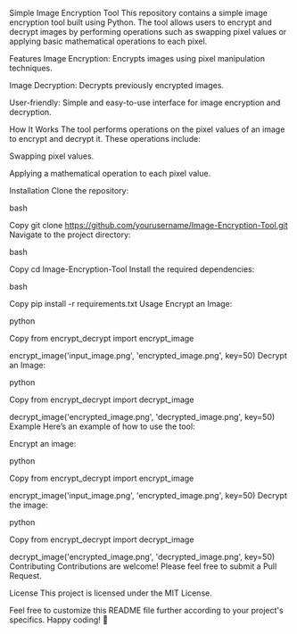Simple Image Encryption Tool
This repository contains a simple image encryption tool built using Python. The tool allows users to encrypt and decrypt images by performing operations such as swapping pixel values or applying basic mathematical operations to each pixel.

Features
Image Encryption: Encrypts images using pixel manipulation techniques.

Image Decryption: Decrypts previously encrypted images.

User-friendly: Simple and easy-to-use interface for image encryption and decryption.

How It Works
The tool performs operations on the pixel values of an image to encrypt and decrypt it. These operations include:

Swapping pixel values.

Applying a mathematical operation to each pixel value.

Installation
Clone the repository:

bash

Copy
git clone https://github.com/yourusername/Image-Encryption-Tool.git
Navigate to the project directory:

bash

Copy
cd Image-Encryption-Tool
Install the required dependencies:

bash

Copy
pip install -r requirements.txt
Usage
Encrypt an Image:

python

Copy
from encrypt_decrypt import encrypt_image

encrypt_image('input_image.png', 'encrypted_image.png', key=50)
Decrypt an Image:

python

Copy
from encrypt_decrypt import decrypt_image

decrypt_image('encrypted_image.png', 'decrypted_image.png', key=50)
Example
Here’s an example of how to use the tool:

Encrypt an image:

python

Copy
from encrypt_decrypt import encrypt_image

encrypt_image('input_image.png', 'encrypted_image.png', key=50)
Decrypt the image:

python

Copy
from encrypt_decrypt import decrypt_image

decrypt_image('encrypted_image.png', 'decrypted_image.png', key=50)
Contributing
Contributions are welcome! Please feel free to submit a Pull Request.

License
This project is licensed under the MIT License.

Feel free to customize this README file further according to your project's specifics. Happy coding! 🚀
